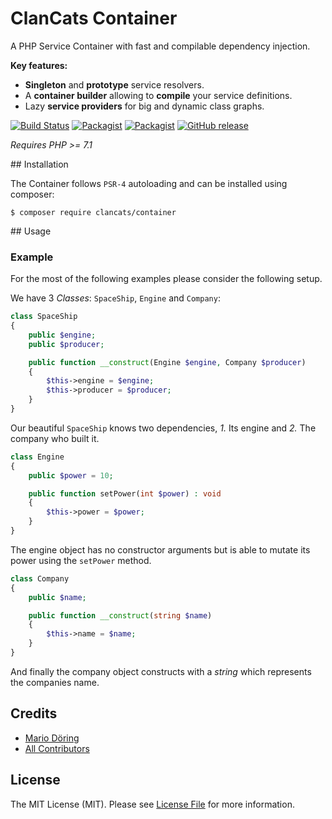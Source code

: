 # ClanCats Container

A PHP Service Container with fast and compilable dependency injection. 

**Key features:**

 * **Singleton** and **prototype** service resolvers.
 * A **container builder** allowing to **compile** your service definitions.
 * Lazy **service providers** for big and dynamic class graphs.


[![Build Status](https://travis-ci.org/ClanCats/Container.svg?branch=master)](https://travis-ci.org/ClanCats/Container)
[![Packagist](https://img.shields.io/packagist/dt/clancats/container.svg)](https://packagist.org/packages/clancats/container)
[![Packagist](https://img.shields.io/packagist/l/clancats/container.svg)]()
[![GitHub release](https://img.shields.io/github/release/clancats/container.svg)](https://github.com/ClanCats/Container/releases)

_Requires PHP >= 7.1_

## Installation

The Container follows `PSR-4` autoloading and can be installed using composer:

```
$ composer require clancats/container
```

## Usage

### Example

For the most of the following examples please consider the following setup.

We have 3 _Classes_: `SpaceShip`, `Engine` and `Company`:

```php
class SpaceShip 
{
	public $engine;
	public $producer;

	public function __construct(Engine $engine, Company $producer)
	{
		$this->engine = $engine;
		$this->producer = $producer;
	}
}
```

Our beautiful `SpaceShip` knows two dependencies, _1._ Its engine and _2._ The company who built it.

```php
class Engine 
{
	public $power = 10;

	public function setPower(int $power) : void
	{
		$this->power = $power;
	}
}
```

The engine object has no constructor arguments but is able to mutate its power using the `setPower` method.

```php
class Company 
{
	public $name;

	public function __construct(string $name)
	{
		$this->name = $name;
	}
}
```
And finally the company object constructs with a _string_ which represents the companies name.


## Credits

- [Mario Döring](https://github.com/mario-deluna)
- [All Contributors](https://github.com/ClanCats/Container/contributors)

## License

The MIT License (MIT). Please see [License File](https://github.com/ClanCats/Container/blob/master/LICENSE.md) for more information.